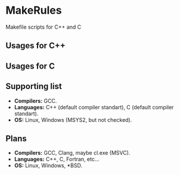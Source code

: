 # MakeRules
Makefile scripts for C++ and C

## Usages for C++

## Usages for C

## Supporting list
 - **Compilers:** GCC.
 - **Languages:** C++ (default compiler standart), C (default compiler standart).
 - **OS:** Linux, Windows (MSYS2, but not checked).
 
## Plans
 - **Compilers:** GCC, Clang, maybe cl.exe (MSVC).
 - **Languages:** C++, C, Fortran, etc...
 - **OS:** Linux, Windows, \*BSD.
